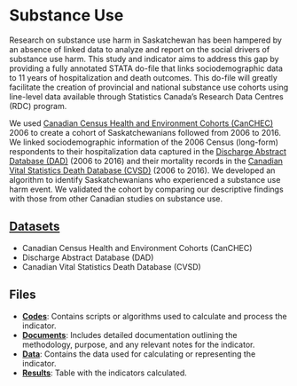 # Substance Use

Research on substance use harm in Saskatchewan has been hampered by an absence of linked data to analyze and report on the social drivers of substance use harm. 
This study and indicator aims to address this gap by providing a fully annotated STATA do-file that links sociodemographic data to 11 years of hospitalization 
and death outcomes. This do-file will greatly facilitate the creation of provincial and national substance use cohorts using line-level data available
through Statistics Canada’s Research Data Centres (RDC) program.

We used [Canadian Census Health and Environment Cohorts (CanCHEC)](https://github.com/csdul/pre_beta_datasets/blob/main/README.md) 2006 to create a cohort of Saskatchewanians followed from 2006 to 2016. We linked
sociodemographic information of the 2006 Census (long-form) respondents to their hospitalization data captured in the 
[Discharge Abstract Database (DAD)](https://github.com/csdul/pre_beta_datasets/blob/main/README.md) (2006 to 2016) and their mortality records in the [Canadian Vital Statistics Death Database (CVSD)]((https://github.com/csdul/pre_beta_datasets/blob/main/README.md)) (2006 to
2016). We developed an algorithm to identify Saskatchewanians who experienced a substance use harm event. We validated the cohort by comparing our
descriptive findings with those from other Canadian studies on substance use.

## [Datasets](https://github.com/csdul/pre_beta_datasets)

- Canadian Census Health and Environment Cohorts (CanCHEC)
- Discharge Abstract Database (DAD)
- Canadian Vital Statistics Death Database (CVSD)

## Files

- [**Codes**](https://github.com/csdul/pre_beta_hub_individual/tree/main/avoidable_mortality/codes): Contains scripts or algorithms used to calculate and process the indicator.
- [**Documents**](https://drive.google.com/drive/folders/16JdXB271MFI0rIS73d8nUd_fqXZ5Gw2T): Includes detailed documentation outlining the methodology, purpose, and any relevant notes for the indicator.
- [**Data**](https://drive.google.com/drive/folders/16JdXB271MFI0rIS73d8nUd_fqXZ5Gw2T): Contains the data used for calculating or representing the indicator.
- [**Results**](https://drive.google.com/drive/folders/1Zb0YiiOH-pHuEfiH91RCPFGxW11kfsOw): Table with the indicators calculated.
